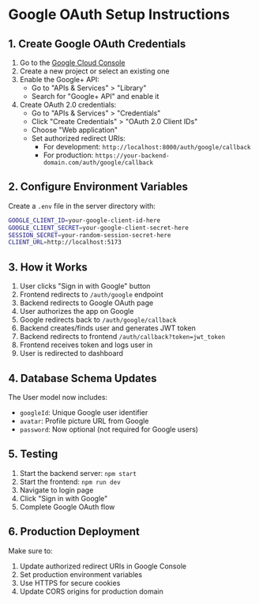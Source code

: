 # Google OAuth Setup Instructions

## 1. Create Google OAuth Credentials

1. Go to the [Google Cloud Console](https://console.cloud.google.com/)
2. Create a new project or select an existing one
3. Enable the Google+ API:
   - Go to "APIs & Services" > "Library"
   - Search for "Google+ API" and enable it
4. Create OAuth 2.0 credentials:
   - Go to "APIs & Services" > "Credentials"
   - Click "Create Credentials" > "OAuth 2.0 Client IDs"
   - Choose "Web application"
   - Set authorized redirect URIs:
     - For development: `http://localhost:8000/auth/google/callback`
     - For production: `https://your-backend-domain.com/auth/google/callback`

## 2. Configure Environment Variables

Create a `.env` file in the server directory with:

```bash
GOOGLE_CLIENT_ID=your-google-client-id-here
GOOGLE_CLIENT_SECRET=your-google-client-secret-here
SESSION_SECRET=your-random-session-secret-here
CLIENT_URL=http://localhost:5173
```

## 3. How it Works

1. User clicks "Sign in with Google" button
2. Frontend redirects to `/auth/google` endpoint
3. Backend redirects to Google OAuth page
4. User authorizes the app on Google
5. Google redirects back to `/auth/google/callback`
6. Backend creates/finds user and generates JWT token
7. Backend redirects to frontend `/auth/callback?token=jwt_token`
8. Frontend receives token and logs user in
9. User is redirected to dashboard

## 4. Database Schema Updates

The User model now includes:
- `googleId`: Unique Google user identifier
- `avatar`: Profile picture URL from Google
- `password`: Now optional (not required for Google users)

## 5. Testing

1. Start the backend server: `npm start`
2. Start the frontend: `npm run dev`
3. Navigate to login page
4. Click "Sign in with Google"
5. Complete Google OAuth flow

## 6. Production Deployment

Make sure to:
1. Update authorized redirect URIs in Google Console
2. Set production environment variables
3. Use HTTPS for secure cookies
4. Update CORS origins for production domain
